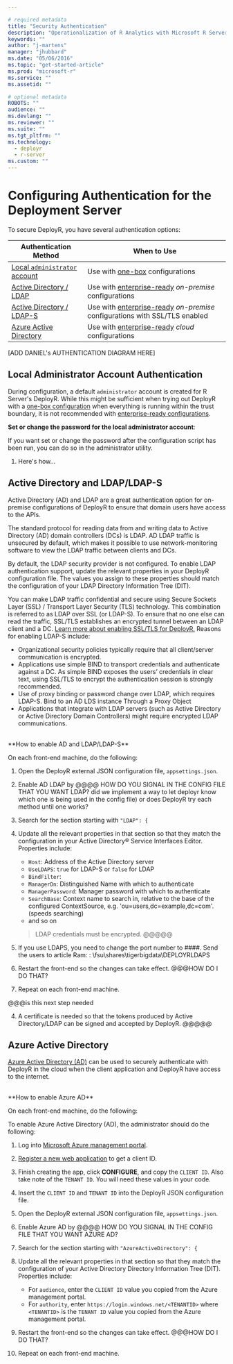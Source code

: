 ```yaml
---

# required metadata
title: "Security Authentication"
description: "Operationalization of R Analytics with Microsoft R Server"
keywords: ""
author: "j-martens"
manager: "jhubbard"
ms.date: "05/06/2016"
ms.topic: "get-started-article"
ms.prod: "microsoft-r"
ms.service: ""
ms.assetid: ""

# optional metadata
ROBOTS: ""
audience: ""
ms.devlang: ""
ms.reviewer: ""
ms.suite: ""
ms.tgt_pltfrm: ""
ms.technology: 
  - deployr
  - r-server
ms.custom: ""
---
```


# Configuring Authentication for the Deployment Server

To secure DeployR, you have several authentication options:

|Authentication Method|When to Use|
|----------------------------------|----------------------------------|
|[Local `administrator` account](#local)|Use with [one-box](configurations.md) configurations|
|[Active Directory / LDAP](#ldap)|Use with [enterprise-ready](configurations.md) _on-premise_ configurations|
|[Active Directory / LDAP-S](#ldap)|Use with [enterprise-ready](configurations.md) _on-premise_ configurations with SSL/TLS enabled|
|[Azure Active Directory](#aad)|Use with [enterprise-ready](configurations.md) _cloud_ configurations|


[ADD DANIEL's AUTHENTICATION DIAGRAM HERE]


<a name="local"></a>

## Local Administrator Account Authentication

During configuration, a default `administrator` account is created for R Server's DeployR. While this might be sufficient when trying out DeployR with a [one-box configuration](configurations.md#onebox) when everything is running within the trust boundary, it is not recommended with [enterprise-ready configurations](configurations.md#enterpriseready).

**Set or change the password for the local administrator account**:

If you want set or change the password after the configuration script has been run, you can do so in the administrator utility.

1. Here's how...



<a name="ldap"></a>

## Active Directory and LDAP/LDAP-S

Active Directory (AD) and LDAP are a great authentication option for on-premise configurations of DeployR to ensure that domain users have access to the APIs.  

The standard protocol for reading data from and writing data to Active Directory (AD) domain controllers (DCs) is LDAP. AD LDAP traffic is unsecured by default, which makes it possible to use network-monitoring software to view the LDAP traffic between clients and DCs.  

By default, the LDAP security provider is not configured. To enable LDAP authentication support, update the relevant properties in your DeployR configuration file. The values you assign to these properties should match the configuration of your LDAP Directory Information Tree (DIT).

You can make LDAP traffic confidential and secure using Secure Sockets Layer (SSL) / Transport Layer Security (TLS) technology. This combination is referred to as LDAP over SSL (or LDAP-S). To ensure that no one else can read the traffic, SSL/TLS establishes an encrypted tunnel between an LDAP client and a DC. [Learn more about enabling SSL/TLS for DeployR.](security-https.md) Reasons for enabling LDAP-S include:

+ Organizational security policies typically require that all client/server communication is encrypted.
+ Applications use simple BIND to transport credentials and authenticate against a DC. As simple BIND exposes the users’ credentials in clear text, using SSL/TLS to encrypt the authentication session is strongly recommended.
+ Use of proxy binding or password change over LDAP, which requires LDAP-S. Bind to an AD LDS instance Through a Proxy Object
+ Applications that integrate with LDAP servers (such as Active Directory or Active Directory Domain Controllers) might require encrypted LDAP communications.

<br>
**How to enable AD and LDAP/LDAP-S**

On each front-end machine, do the following:

1. Open the DeployR external JSON configuration file, `appsettings.json`.

1. Enable AD LDAP by @@@@ HOW DO YOU SIGNAL IN THE CONFIG FILE THAT YOU WANT LDAP? did we implement a way to let deployr know which one is being used in the config file) or does DeployR try each method until one works?

1. Search for the section starting with `"LDAP": {`

1. Update all the relevant properties in that section so that they match the configuration in your Active Directory® Service Interfaces Editor.  Properties include:
   + `Host`: Address of the Active Directory server
   + `UseLDAPS`: `true` for LDAP-S or `false` for LDAP
   + `BindFilter`: 
   + `ManagerDn`: Distinguished Name with which to authenticate
   + `ManagerPassword`: Manager password  with which to authenticate
   + `SearchBase`: Context name to search in, relative to the base of the configured ContextSource, e.g. 'ou=users,dc=example,dc=com'. (speeds searching)
   + and so on

   > LDAP credentials must be encrypted. @@@@@ 
 
1. If you use LDAPS, you need to change the port number to ####.  Send the users to article Ram: : \\fsu\shares\tigerbigdata\DEPLOYRLDAPS 

1. Restart the front-end so the changes can take effect. @@@HOW DO I DO THAT?

1. Repeat on each front-end machine.

@@@is this next step needed

4. A certificate is needed so that the tokens produced by Active Directory/LDAP can be signed and accepted by DeployR. @@@@@



<a name="aad"></a>

## Azure Active Directory 

[Azure Active Directory (AD)](https://www.microsoft.com/en-us/cloud-platform/azure-active-directory) can be used to securely authenticate with DeployR in the cloud when the client application and DeployR have access to the internet.


<br>
**How to enable Azure AD**

On each front-end machine, do the following:

To enable Azure Active Directory (AD), the administrator should do the following:

1. Log into [Microsoft Azure management portal](https://azure.microsoft.com/en-us/features/azure-portal/).   

1. [Register a new web application](https://azure.microsoft.com/en-us/documentation/articles/sql-database-client-id-keys/)  to get a client ID.

1. Finish creating the app, click **CONFIGURE**, and copy the `CLIENT ID`. Also take note of the `TENANT ID`. You will need these values in your code.

1. Insert the `CLIENT ID` and `TENANT ID` into the DeployR JSON configuration file.

1. Open the DeployR external JSON configuration file, `appsettings.json`.

1. Enable Azure AD by @@@@ HOW DO YOU SIGNAL IN THE CONFIG FILE THAT YOU WANT AZURE AD?

1. Search for the section starting with `"AzureActiveDirectory": {`

1. Update all the relevant properties in that section so that they match the configuration of your Active Directory Directory Information Tree (DIT). Properties include:
   + For `audience`, enter the `CLIENT ID` value you copied from the Azure management portal.
   + For `authority`, enter `https://login.windows.net/<TENANTID>` where `<TENANTID>` is the `TENANT ID` value you copied from the Azure management portal.

1. Restart the front-end so the changes can take effect. @@@HOW DO I DO THAT?

1. Repeat on each front-end machine.
